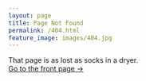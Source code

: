 ```yaml
---
layout: page
title: Page Not Found
permalink: /404.html
feature_image: images/404.jpg
---
```


That page is as lost as socks in a dryer.<br />
<a class="error-link" href="{{ site.baseurl }}/">Go to the front page &rarr;</a>
